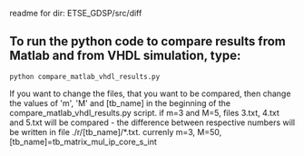 readme for dir: ETSE_GDSP/src/diff

## To run the python code to compare results from Matlab and from VHDL simulation, type:

    python compare_matlab_vhdl_results.py

If you want to change the files, that you want to be compared, then change the values of 'm', 'M' and [tb_name] in the beginning of the compare_matlab_vhdl_results.py script. if m=3 and M=5, files 3.txt, 4.txt and 5.txt will be compared - the difference between respective numbers will be written in file ./r/[tb_name]/*.txt. currenly m=3, M=50, [tb_name]=tb_matrix_mul_ip_core_s_int
